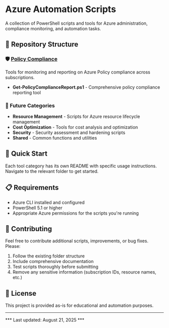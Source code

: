 # Azure Automation Scripts

A collection of PowerShell scripts and tools for Azure administration, compliance monitoring, and automation tasks.

## 📁 Repository Structure

### 🛡️ [Policy Compliance](./policy-compliance/)
Tools for monitoring and reporting on Azure Policy compliance across subscriptions.
- **Get-PolicyComplianceReport.ps1** - Comprehensive policy compliance reporting tool

### 🚀 Future Categories
- **Resource Management** - Scripts for Azure resource lifecycle management
- **Cost Optimization** - Tools for cost analysis and optimization
- **Security** - Security assessment and hardening scripts
- **Shared** - Common functions and utilities

## 🎯 Quick Start

Each tool category has its own README with specific usage instructions. Navigate to the relevant folder to get started.

## 📋 Requirements

- Azure CLI installed and configured
- PowerShell 5.1 or higher
- Appropriate Azure permissions for the scripts you're running

## 🤝 Contributing

Feel free to contribute additional scripts, improvements, or bug fixes. Please:
1. Follow the existing folder structure
2. Include comprehensive documentation
3. Test scripts thoroughly before submitting
4. Remove any sensitive information (subscription IDs, resource names, etc.)

## 📄 License

This project is provided as-is for educational and automation purposes.

---
*** Last updated: August 21, 2025 ***
